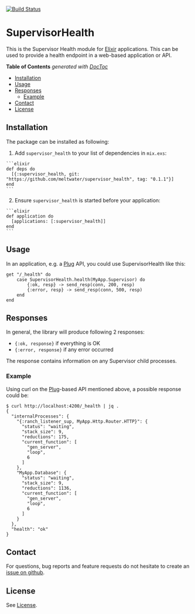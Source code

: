 [![Build Status](https://travis-ci.org/meltwater/supervisor_health.svg?branch=master)](https://travis-ci.org/meltwater/supervisor_health)

# SupervisorHealth

This is the Supervisor Health module for [Elixir][elixir-official] applications. This can be used to provide a health endpoint in a web-based application or API.

<!-- START doctoc generated TOC please keep comment here to allow auto update -->
<!-- DON'T EDIT THIS SECTION, INSTEAD RE-RUN doctoc TO UPDATE -->
**Table of Contents**  *generated with [DocToc](https://github.com/thlorenz/doctoc)*

- [Installation](#installation)
- [Usage](#usage)
- [Responses](#responses)
  - [Example](#example)
- [Contact](#contact)
- [License](#license)

<!-- END doctoc generated TOC please keep comment here to allow auto update -->

## Installation

The package can be installed as following:

  1. Add `supervisor_health` to your list of dependencies in `mix.exs`:

    ```elixir
    def deps do
      [{:supervisor_health, git: "https://github.com/meltwater/supervisor_health", tag: "0.1.1"}]
    end
    ```

  2. Ensure `supervisor_health` is started before your application:

    ```elixir
    def application do
      [applications: [:supervisor_health]]
    end
    ```

## Usage

In an application, e.g. a [Plug][elixir-plug] API, you could use SupervisorHealth like this:

    get "/_health" do
        case SupervisorHealth.health(MyApp.Supervisor) do
            {:ok, resp} -> send_resp(conn, 200, resp)
            {:error, resp} -> send_resp(conn, 500, resp)
        end
    end

## Responses

In general, the library will produce following 2 responses:

- `{:ok, response}` if everything is OK
- `{:error, response}` if any error occurred

The response contains information on any Supervisor child processes.

### Example

Using curl on the [Plug][elixir-plug]-based API mentioned above, a possible response could be:

    $ curl http://localhost:4200/_health | jq .
    {
      "internalProcesses": {
        "{:ranch_listener_sup, MyApp.Http.Router.HTTP}": {
          "status": "waiting",
          "stack_size": 9,
          "reductions": 175,
          "current_function": [
            "gen_server",
            "loop",
            6
          ]
        },
        "MyApp.Database": {
          "status": "waiting",
          "stack_size": 9,
          "reductions": 1136,
          "current_function": [
            "gen_server",
            "loop",
            6
          ]
        }
      },
      "health": "ok"
    }

## Contact

For questions, bug reports and feature requests do not hesitate
to create an [issue on github](https://github.com/meltwater/supervisor_health/issues).

## License

See [License][license].

[blacksmiths-site]: https://github.com/meltwater/blacksmiths-site
[blacksmiths-team-picture-small]: https://github.com/meltwater/blacksmiths-site/blob/master/images/team-picture-small.png
[meltwater-api]: https://wiki.meltwater.net/display/ENG/Meltwater+API
[meltwater-api-architecture]: https://docs.google.com/drawings/d/1vcLqsAYqNh6jUb0_yMS8KVISCMnRPW6-5khsu9DB3jA/edit
[wiki-berlin]: https://wiki.meltwater.net/display/ENG/Berlin
[elixir-official]: http://elixir-lang.org/
[meltwater-official]: https://www.meltwater.com/
[blacksmiths-mission-statement]: https://github.com/meltwater/blacksmiths-site#mission-statement
[blacksmiths-working-agreement]: https://github.com/meltwater/blacksmiths-site#working-agreement
[blacksmiths-guidelines-and-processes]: https://github.com/meltwater/blacksmiths-site#guidelines--processes
[elixir-plug]: https://github.com/elixir-lang/plug
[license]: LICENSE
